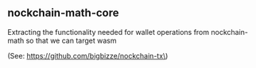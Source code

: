 ## nockchain-math-core

Extracting the functionality needed for wallet operations from nockchain-math so that we can target wasm

\(See: https://github.com/bigbizze/nockchain-tx\)
